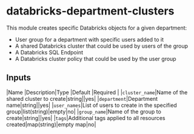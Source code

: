 # databricks-department-clusters


This module creates specific Databricks objects for a given department:

* User group for a department with specific users added to it
* A shared Databricks cluster that could be used by users of the group
* A Databricks SQL Endpoint
* A Databricks cluster policy that could be used by the user group


## Inputs

|Name      |Description|Type     |Default   |Required  |
|`cluster_name`|Name of the shared cluster to create|string||yes|
|`department`|Department name|string||yes|
|`user_names`|List of users to create in the specified group|list(string)|empty|no|
|`group_name`|Name of the group to create|string||yes|
|`tags`|Additional tags applied to all resources created|map(string)|empty map|no|
